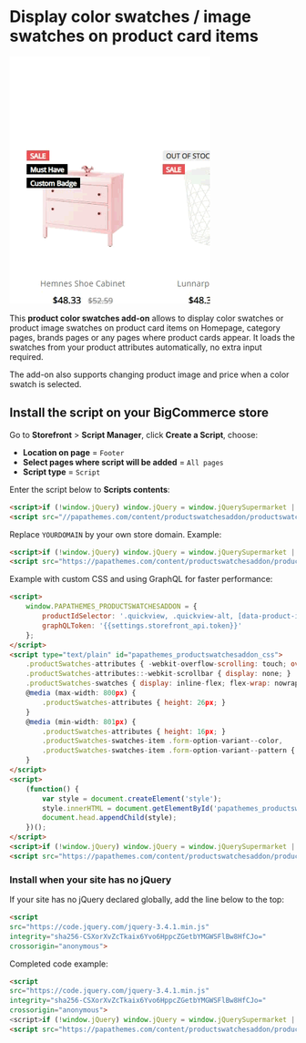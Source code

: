 # Display color swatches / image swatches on product card items

![card-color-swatches](img/card-color-swatches.gif)

This **product color swatches add-on** allows to display color swatches or product image swatches on product card items on Homepage, category pages, brands pages or any pages where product cards appear. It loads the swatches from your product attributes automatically, no extra input required.

The add-on also supports changing product image and price when a color swatch is selected.

## Install the script on your BigCommerce store

Go to **Storefront** > **Script Manager**, click **Create a Script**, choose:

- **Location on page** = `Footer`
- **Select pages where script will be added** = `All pages`
- **Script type** = `Script`

Enter the script below to **Scripts contents**: 

```html
<script>if (!window.jQuery) window.jQuery = window.jQuerySupermarket || window.jQueryTheme;</script>
<script src="//papathemes.com/content/productswatchesaddon/productswatches.YOURDOMAIN.js" async></script>
```

Replace `YOURDOMAIN` by your own store domain. Example:

```html
<script>if (!window.jQuery) window.jQuery = window.jQuerySupermarket || window.jQueryTheme;</script>
<script src="https://papathemes.com/content/productswatchesaddon/productswatches.fivebrotherworkwear.com.js" async></script>
```

Example with custom CSS and using GraphQL for faster performance:

```html
<script>
    window.PAPATHEMES_PRODUCTSWATCHESADDON = {
        productIdSelector: '.quickview, .quickview-alt, [data-product-id]',
        graphQLToken: '{{settings.storefront_api.token}}'
    };
</script>
<script type="text/plain" id="papathemes_productswatchesaddon_css">
	.productSwatches-attributes { -webkit-overflow-scrolling: touch; overflow: auto }
	.productSwatches-attributes::-webkit-scrollbar { display: none; }
    .productSwatches-swatches { display: inline-flex; flex-wrap: nowrap; justify-content: flex-start; margin: 0 auto; }
	@media (max-width: 800px) {
    	.productSwatches-attributes { height: 26px; }
    }
	@media (min-width: 801px) {
    	.productSwatches-attributes { height: 16px; }
        .productSwatches-swatches-item .form-option-variant--color,
        .productSwatches-swatches-item .form-option-variant--pattern { width: 12px; height: 12px; }
    }
</script>
<script>
    (function() {
        var style = document.createElement('style');
        style.innerHTML = document.getElementById('papathemes_productswatchesaddon_css').innerHTML;
        document.head.appendChild(style);
    })();
</script>
<script>if (!window.jQuery) window.jQuery = window.jQuerySupermarket || window.jQueryTheme;</script>
<script src="https://papathemes.com/content/productswatchesaddon/productswatches.solartown.com.js" async></script>
```


### Install when your site has no jQuery

If your site has no jQuery declared globally, add the line below to the top:

```html 
<script
src="https://code.jquery.com/jquery-3.4.1.min.js"
integrity="sha256-CSXorXvZcTkaix6Yvo6HppcZGetbYMGWSFlBw8HfCJo="
crossorigin="anonymous">
```

Completed code example:

```html
<script
src="https://code.jquery.com/jquery-3.4.1.min.js"
integrity="sha256-CSXorXvZcTkaix6Yvo6HppcZGetbYMGWSFlBw8HfCJo="
crossorigin="anonymous">
<script>if (!window.jQuery) window.jQuery = window.jQuerySupermarket || window.jQueryTheme;</script>
<script src="https://papathemes.com/content/productswatchesaddon/productswatches.fivebrotherworkwear.com.js" async></script>
```
